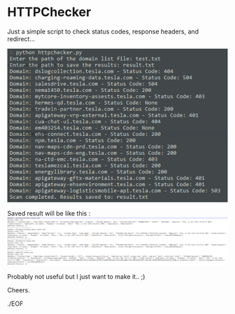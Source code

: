 # HTTPChecker
Just a simple script to check status codes, response headers, and redirect...

![alt text](https://github.com/VanessaEvo/HTTPChecker/blob/main/script.PNG?raw=true)

Saved result will be like this :
![alt text](https://github.com/VanessaEvo/HTTPChecker/blob/main/result.PNG?raw=true)

Probably not useful but I just want to make it.. ;)

Cheers.

./EOF
